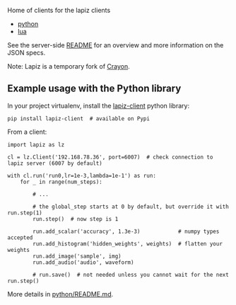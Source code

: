 Home of clients for the lapiz clients

- [python](python)
- [lua](lua)

See the server-side [README](https://github.com/bosr/lapiz) for an overview and more information on the JSON specs.

Note: Lapiz is a temporary fork of [Crayon](https://github.com/torrvision/crayon).


## Example usage with the Python library

In your project virtualenv, install the [lapiz-client](https://github.com/bosr/lapiz-client) python library:

    pip install lapiz-client  # available on Pypi

From a client:

    import lapiz as lz

    cl = lz.Client('192.168.78.36', port=6007)  # check connection to lapiz server (6007 by default)

    with cl.run('run0,lr=1e-3,lambda=1e-1') as run:
        for _ in range(num_steps):

            # ...

            # the global_step starts at 0 by default, but override it with run.step(1)
            run.step()  # now step is 1

            run.add_scalar('accuracy', 1.3e-3)            # numpy types accepted
            run.add_histogram('hidden_weights', weights)  # flatten your weights
            run.add_image('sample', img)
            run.add_audio('audio', waveform)

            # run.save()  # not needed unless you cannot wait for the next run.step()

More details in [python/README.md](python/README.md).
